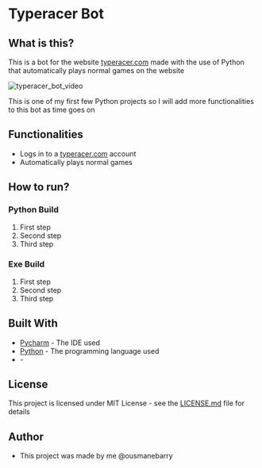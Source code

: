 # Typeracer Bot

## What is this?

This is a bot for the website [typeracer.com](https://play.typeracer.com/) made with the use of Python that automatically plays normal games on the website

![typeracer_bot_video](https://imgur.com/4ELfUT3)

This is one of my first few Python projects so I will add more functionalities to this bot as time goes on

## Functionalities

* Logs in to a [typeracer.com](https://play.typeracer.com/) account 
* Automatically plays normal games

## How to run?

### Python Build

1. First step
2. Second step
3. Third step

### Exe Build

1. First step
2. Second step
3. Third step 

## Built With

* [Pycharm](https://www.jetbrains.com/pycharm/) - The IDE used
* [Python](https://www.python.org/) - The programming language used
* [](https://chromedriver.chromium.org/downloads) - 

## License 

This project is licensed under MIT License - see the [LICENSE.md](https://github.com/ousmanebarry/typeracer-bot/blob/main/LICENSE) file for details

## Author

* This project was made by me @ousmanebarry 

